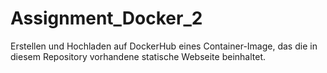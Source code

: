 # Assignment_Docker_2
Erstellen und Hochladen auf DockerHub eines Container-Image, das die in diesem Repository vorhandene statische Webseite beinhaltet.
